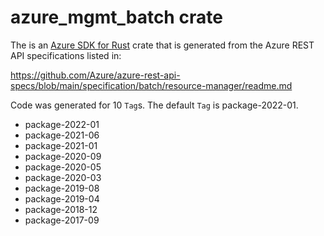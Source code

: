 # azure_mgmt_batch crate

The is an [Azure SDK for Rust](https://github.com/Azure/azure-sdk-for-rust) crate that is generated from the Azure REST API specifications listed in:

https://github.com/Azure/azure-rest-api-specs/blob/main/specification/batch/resource-manager/readme.md

Code was generated for 10 `Tag`s. The default `Tag` is package-2022-01.


- package-2022-01
- package-2021-06
- package-2021-01
- package-2020-09
- package-2020-05
- package-2020-03
- package-2019-08
- package-2019-04
- package-2018-12
- package-2017-09